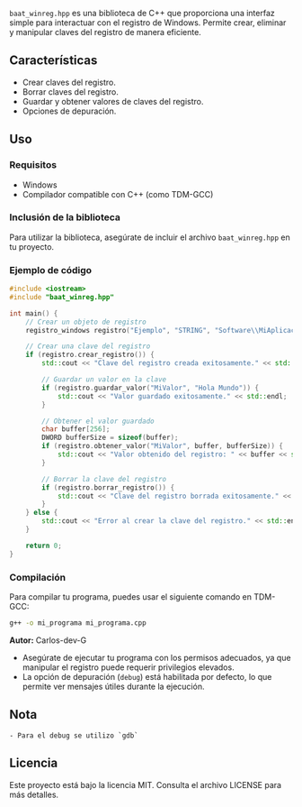 `baat_winreg.hpp` es una biblioteca de C++ que proporciona una interfaz simple para interactuar con el registro de Windows. Permite crear, eliminar y manipular claves del registro de manera eficiente.

## Características

- Crear claves del registro.
- Borrar claves del registro.
- Guardar y obtener valores de claves del registro.
- Opciones de depuración.

## Uso

### Requisitos

- Windows
- Compilador compatible con C++ (como TDM-GCC)

### Inclusión de la biblioteca

Para utilizar la biblioteca, asegúrate de incluir el archivo `baat_winreg.hpp` en tu proyecto.

### Ejemplo de código

```cpp
#include <iostream>
#include "baat_winreg.hpp"

int main() {
    // Crear un objeto de registro
    registro_windows registro("Ejemplo", "STRING", "Software\\MiAplicacion", true);

    // Crear una clave del registro
    if (registro.crear_registro()) {
        std::cout << "Clave del registro creada exitosamente." << std::endl;

        // Guardar un valor en la clave
        if (registro.guardar_valor("MiValor", "Hola Mundo")) {
            std::cout << "Valor guardado exitosamente." << std::endl;
        }

        // Obtener el valor guardado
        char buffer[256];
        DWORD bufferSize = sizeof(buffer);
        if (registro.obtener_valor("MiValor", buffer, bufferSize)) {
            std::cout << "Valor obtenido del registro: " << buffer << std::endl;
        }

        // Borrar la clave del registro
        if (registro.borrar_registro()) {
            std::cout << "Clave del registro borrada exitosamente." << std::endl;
        }
    } else {
        std::cout << "Error al crear la clave del registro." << std::endl;
    }

    return 0;
}
```

### Compilación

Para compilar tu programa, puedes usar el siguiente comando en TDM-GCC:

```bash
g++ -o mi_programa mi_programa.cpp
```

**Autor:** Carlos-dev-G


- Asegúrate de ejecutar tu programa con los permisos adecuados, ya que manipular el registro puede requerir privilegios elevados.
- La opción de depuración (`debug`) está habilitada por defecto, lo que permite ver mensajes útiles durante la ejecución.

## Nota
    - Para el debug se utilizo `gdb`

## Licencia

Este proyecto está bajo la licencia MIT. Consulta el archivo LICENSE para más detalles.
